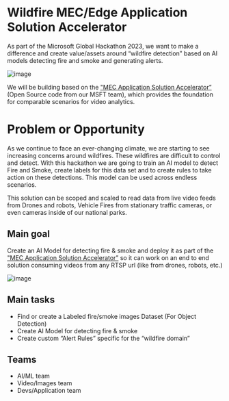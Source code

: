 # Wildfire MEC/Edge Application Solution Accelerator

As part of the Microsoft Global Hackathon 2023, we want to make a difference and create value/assets around “wildfire detection” based on AI models detecting fire and smoke and generating alerts. 

![image](https://github.com/CESARDELATORRE/wildfire-app-solution-accelerator/assets/1712635/72b2dadb-798c-446c-abb5-25773425aa3d)

We will be building based on the ["MEC Application Solution Accelerator”](https://github.com/Azure/mec-app-solution-accelerator) (Open Source code from our MSFT team), which provides the foundation for comparable scenarios for video analytics.

# Problem or Opportunity

As we continue to face an ever-changing climate, we are starting to see increasing concerns around wildfires. These wildfires are difficult to control and detect. With this hackathon we are going to train an AI model to detect Fire and Smoke, create labels for this data set and to create rules to take action on these detections. This model can be used across endless scenarios.

This solution can be scoped and scaled to read data from live video feeds from Drones and robots, Vehicle Fires from stationary traffic cameras, or even cameras inside of our national parks.

## Main goal

Create an AI Model for detecting fire & smoke and deploy it as part of the ["MEC Application Solution Accelerator”](https://github.com/Azure/mec-app-solution-accelerator) so it can work on an end to end solution consuming videos from any RTSP url (like from drones, robots, etc.) 

![image](https://github.com/CESARDELATORRE/wildfire-app-solution-accelerator/assets/1712635/83f19ee2-60ae-42df-80f9-81ac68f62ff4)

## Main tasks
- Find or create a Labeled fire/smoke images Dataset (For Object Detection)
- Create AI Model for detecting fire & smoke
- Create custom “Alert Rules” specific for the “wildfire domain”

## Teams

- AI/ML team
- Video/Images team
- Devs/Application team
  
